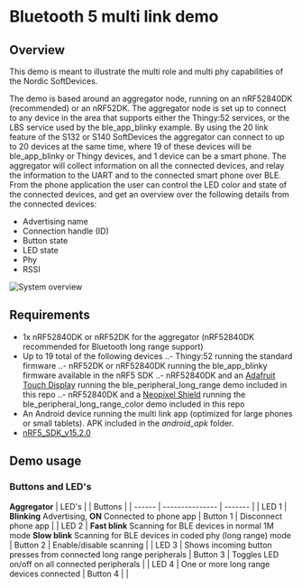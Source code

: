 # Bluetooth 5 multi link demo
## Overview
This demo is meant to illustrate the multi role and multi phy capabilities of the Nordic SoftDevices.

The demo is based around an aggregator node, running on an nRF52840DK (recommended) or an nRF52DK. 
The aggregator node is set up to connect to any device in the area that supports either the Thingy:52 services, or the LBS service used by the ble_app_blinky example. By using the 20 link feature of the S132 or S140 SoftDevices the aggregator can connect to up to 20 devices at the same time, where 19 of these devices will be ble_app_blinky or Thingy devices, and 1 device can be a smart phone. 
The aggregator will collect information on all the connected devices, and relay the information to the UART and to the connected smart phone over BLE. From the phone application the user can control the LED color and state of the connected devices, and get an overview over the following details from the connected devices:
- Advertising name
- Connection handle (ID) 
- Button state
- LED state
- Phy
- RSSI

![System overview](https://github.com/NordicSemiconductor/nrf52-ble-multi-link-multi-role/blob/master/pics/overview.png)

## Requirements
- 1x nRF52840DK or nRF52DK for the aggregator (nRF52840DK recommended for Bluetooth long range support)
- Up to 19 total of the following devices
..- Thingy:52 running the standard firmware
..- nRF52DK or nRF52840DK running the ble_app_blinky firmware available in the nRF5 SDK
..- nRF52840DK and an [Adafruit Touch Display](https://www.adafruit.com/product/1947) running the ble_peripheral_long_range demo included in this repo
..- nRF52840DK and a [Neopixel Shield](https://www.adafruit.com/product/1430) running the ble_peripheral_long_range_color demo included in this repo
- An Android device running the multi link app (optimized for large phones or small tablets). APK included in the *android_apk* folder. 
- [nRF5_SDK_v15.2.0](http://developer.nordicsemi.com/nRF5_SDK/nRF5_SDK_v15.x.x/nRF5_SDK_15.2.0_9412b96.zip)

## Demo usage
### Buttons and LED's
**Aggregator**
| LED's  |                 | Buttons |
| ------ | --------------- | ------- |
| LED 1  | **Blinking** Advertising, **ON** Connected to phone app | Button 1 | Disconnect phone app |
| LED 2  | **Fast blink** Scanning for BLE devices in normal 1M mode **Slow blink** Scanning for BLE devices in coded phy (long range) mode | Button 2 | Enable/disable scanning | 
| LED 3  | Shows incoming button presses from connected long range peripherals | Button 3 | Toggles LED on/off on all connected peripherals | 
| LED 4  | One or more long range devices connected | Button 4 |  |